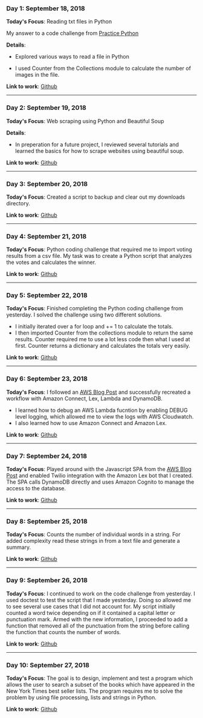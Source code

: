 ### Day 1: September 18, 2018

**Today's Focus**: Reading txt files in Python

My answer to a code challenge from [Practice Python](http://www.practicepython.org/exercise/2014/12/06/22-read-from-file.html)

**Details**:

- Explored various ways to read a file in Python

- I used Counter from the Collections module to calculate the number of images in the file. 

**Link to work**: [Github](days/01)

----
### Day 2: September 19, 2018

**Today's Focus**: Web scraping using Python and Beautiful Soup

**Details**:

- In preperation for a future project, I reviewed several tutorials and learned the basics for how to scrape websites using beautiful soup.

**Link to work**: [Github](days/02)

----
### Day 3: September 20, 2018

**Today's Focus**: Created a script to backup and clear out my downloads directory.

**Link to work**: [Github](days/03)

----
### Day 4: September 21, 2018

**Today's Focus**: Python coding challenge that required me to import voting results from a csv file. My task was to create a Python script that analyzes the votes and calculates the winner.

**Link to work**: [Github](days/04)

----
### Day 5: September 22, 2018

**Today's Focus**: Finished completing the Python coding challenge from yesterday. I solved the challenge using two different solutions.

- I initially iterated over a for loop and += 1 to calculate the totals. 
- I then imported Counter from the collections module to return the same results. Counter required me to use a lot less code then what I used at first. Counter returns a dictionary and calculates the totals very easily.

**Link to work**: [Github](days/04)

----
### Day 6: September 23, 2018

**Today's Focus**: I followed an [AWS Blog Post](https://aws.amazon.com/blogs/aws/new-amazon-connect-and-amazon-lex-integration/) and successfully recreated a workflow with Amazon Connect, Lex, Lambda and DynamoDB. 

- I learned how to debug an AWS Lambda fucntion by enabling DEBUG level logging, which allowed me to view the logs with AWS Cloudwatch.
- I also learned how to use Amazon Connect and Amazon Lex.

**Link to work**: [Github](days/06)

----
### Day 7: September 24, 2018

**Today's Focus**: Played around with the Javascript SPA from the [AWS Blog Post](https://aws.amazon.com/blogs/aws/new-amazon-connect-and-amazon-lex-integration/) and enabled Twilio integration with the Amazon Lex bot that I created. The SPA calls DynamoDB directly and uses Amazon Cognito to manage the access to the database.

**Link to work**: [Github](days/06)

----
### Day 8: September 25, 2018

**Today's Focus**: Counts the number of individual words in a string. For added complexity read these strings in from a text file and generate a summary.

**Link to work**: [Github](days/08)

----
### Day 9: September 26, 2018

**Today's Focus**: I continued to work on the code challenge from yesterday. I used doctest to test the script that I made yesterday. Doing so allowed me to see several use cases that I did not account for. My script initially counted a word twice depending on if it contained a capital letter or punctuation mark. Armed with the new information, I proceeded to add a function that removed all of the punctuation from the string before calling the function that counts the number of words. 

**Link to work**: [Github](days/08)

----
### Day 10: September 27, 2018

**Today's Focus**: The goal is to design, implement and test a program which allows the user to search a subset of the books which have appeared in the New York Times best seller lists. The program requires me to solve the problem by using file processing, lists and strings in Python.

**Link to work**: [Github](days/09)